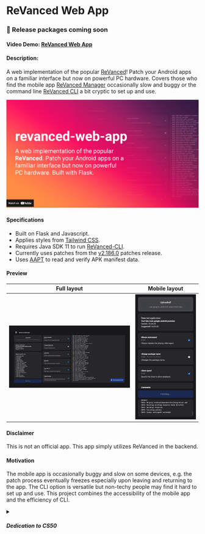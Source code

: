 # ReVanced Web App
### 📢 Release packages coming soon

#### Video Demo:  [ReVanced Web App](https://youtu.be/-MK7L0JYTxU)

#### Description:

A web implementation of the popular [ReVanced](https://github.com/ReVanced)!
Patch your Android apps on a familiar interface but now on powerful PC hardware.
Covers those who find the mobile app [ReVanced Manager](https://github.com/revanced/revanced-manager) occasionally slow and buggy 
or the command line [ReVanced CLI](https://github.com/revanced/revanced-cli) a bit cryptic to set up and use.

[![Watch the video](./preview/thumbnail.png)](https://youtu.be/-MK7L0JYTxU)

#### Specifications

- Built on Flask and Javascript.
- Applies styles from [Tailwind CSS](https://tailwindcss.com/).
- Requires Java SDK 11 to run [ReVanced-CLI](https://github.com/revanced/revanced-cli).
- Currently uses patches from the [v2.186.0](https://raw.githubusercontent.com/ReVanced/revanced-patches/v2.186.0/patches.json) patches release.
- Uses [AAPT](https://developer.android.com/tools/aapt2) to read and verify APK manifest data.

#### Preview

Full layout             |  Mobile layout
:-------------------------:|:-------------------------:
![image](./.preview/full_new.png)  |  ![image](./.preview/mobile.png)

<!-- #### Prerequisites
Download [Java SDK 11.0.2](https://jdk.java.net/archive/). 
Finally, extract it into `/revanced` directory, then rename the extracted folder as `jdk`.
The complete path for Java should now be `/revanced/jdk/bin/java.exe`. -->


#### Disclaimer
This is not an official app. This app simply utilizes ReVanced in the backend.

#### Motivation

The mobile app is occasionally buggy and slow on some devices,
e.g. the patch process eventually freezes especially upon leaving and returning to the app. 
The CLI option is versatile but non-techy people may find it hard to set up and use.
This project combines the accessibility of the mobile app and the efficiency of CLI.

<details>
<summary><h5>Dedication to CS50</h5></summary>
  I needed to build something for the <a href="https://www.edx.org/course/introduction-computer-science-harvardx-cs50x">CS50</a> final project.
  I completed this project in 3 days, thanks to ChatGPT for helping me troubleshoot errors.
  This is relatively easier than solving the Tideman problem set!
  <br><br>
  I learned a lot about the communication logic between `app.routes` in Flask and `event.sources` in Javascript. 
  I should study proper coding paradigms for writing cleaner code for my next project.
</details>

